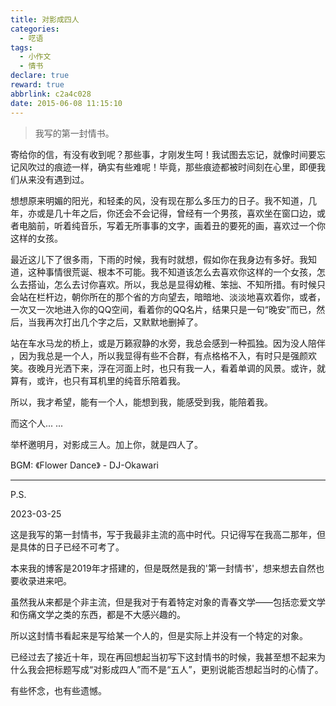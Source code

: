 ```yaml
---
title: 对影成四人
categories:
  - 呓语
tags:
  - 小作文
  - 情书
declare: true
reward: true
abbrlink: c2a4c028
date: 2015-06-08 11:15:10
---
```

> 我写的第一封情书。
<!--more-->
寄给你的信，有没有收到呢？那些事，才刚发生呵！我试图去忘记，就像时间要忘记风吹过的痕迹一样，确实有些难呢！毕竟，那些痕迹都被时间刻在心里，即便我们从来没有遇到过。

想想原来明媚的阳光，和轻柔的风，没有现在那么多压力的日子。我不知道，几年，亦或是几十年之后，你还会不会记得，曾经有一个男孩，喜欢坐在窗口边，或者电脑前，听着纯音乐，写着无所事事的文字，画着丑的要死的画，喜欢过一个你这样的女孩。

最近这儿下了很多雨，下雨的时候，我有时就想，假如你在我身边有多好。我知道，这种事情很荒诞、根本不可能。我不知道该怎么去喜欢你这样的一个女孩，怎么去搭讪，怎么去讨你喜欢。所以，我总是显得幼稚、笨拙、不知所措。有时候只会站在栏杆边，朝你所在的那个省的方向望去，暗暗地、淡淡地喜欢着你，或者，一次又一次地进入你的QQ空间，看着你的QQ名片，结果只是一句“晚安”而已，然后，当我再次打出几个字之后，又默默地删掉了。

站在车水马龙的桥上，或是万籁寂静的水旁，我总会感到一种孤独。因为没人陪伴 ，因为我总是一个人，所以我显得有些不合群，有点格格不入，有时只是强颜欢笑。夜晚月光洒下来，浮在河面上时，也只有我一人，看着单调的风景。或许，就算有，或许，也只有耳机里的纯音乐陪着我。

所以，我才希望，能有一个人，能想到我，能感受到我，能陪着我。

而这个人...  ...

举杯邀明月，对影成三人。加上你，就是四人了。

BGM: 《Flower Dance》 - DJ-Okawari

---

P.S.

2023-03-25

这是我写的第一封情书，写于我最非主流的高中时代。只记得写在我高二那年，但是具体的日子已经不可考了。

本来我的博客是2019年才搭建的，但是既然是我的'第一封情书'，想来想去自然也要收录进来吧。

虽然我从来都是个非主流，但是我对于有着特定对象的青春文学——包括恋爱文学和伤痛文学之类的东西，都是不大感兴趣的。

所以这封情书看起来是写给某一个人的，但是实际上并没有一个特定的对象。

已经过去了接近十年，现在再回想起当初写下这封情书的时候，我甚至想不起来为什么我会把标题写成“对影成四人”而不是“五人”，更别说能否想起当时的心情了。

有些怀念，也有些遗憾。